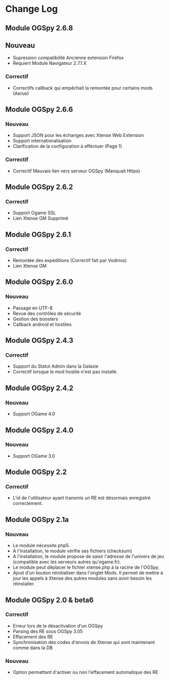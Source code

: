 # Change Log #

## Module OGSpy 2.6.8 ##

## Nouveau ##
* Supression compatibilité Ancienne extension Firefox
* Requiert Module Navigateur 2.7.1.X

### Correctif ###
* Correctifs callback qui empêchait la remontée pour certains mods (Aerue)

## Module OGSpy 2.6.6 ##

### Nouveau ###
* Support JSON pour les échanges avec Xtense Web Extension
* Support internationalisation
* Clarification de la configuration à effectuer (Page 1)

### Correctif ###
* Correctif Mauvais lien vers serveur OGSpy (Manquait Https)

## Module OGSpy 2.6.2 ##

### Correctif ###
* Support Ogame SSL
* Lien Xtense GM Supprimé

## Module OGSpy 2.6.1 ##
### Correctif ###
* Remontée des expéditions (Correctif fait par Vodinos)
* Lien Xtense GM
## Module OGSpy 2.6.0 ##

### Nouveau ###
* Passage en UTF-8
* Revue des contrôles de sécurité
* Gestion des boosters
* Callback android et hostiles

## Module OGSpy 2.4.3 ##
### Correctif ###
* Support du Statut Admin dans la Galaxie
* Correctif lorsque le mod hostile n'est pas installé.

## Module OGSpy 2.4.2 ##
### Nouveau ###
* Support OGame 4.0

## Module OGSpy 2.4.0 ##
### Nouveau ###
* Support OGame 3.0

## Module OGSpy 2.2 ##
### Correctif ###
* L'id de l'utilisateur ayant transmis un RE est désormais enregistré correctement.

## Module OGSpy 2.1a ##
### Nouveau ###
* Le module nécessite php5.
* A l'installation, le module vérifie ses fichiers (checksum)
* A l'installation, le module propose de saisir l'adresse de l'univers de jeu (compatible avec les serveurs autres qu'ogame.fr).
* Le module peut déplacer le fichier xtense.php à la racine de l'OGSpy.
* Ajout d'un bouton réinitialiser dans l'onglet Mods. Il permet de mettre à jour les appels à Xtense des autres modules sans avoir besoin les réinstaller.

## Module OGSpy 2.0 & beta6 ##
### Correctif ###
* Erreur lors de la désactivation d'un OGSpy
* Parsing des RE sous OGSpy 3.05
* Effacement des RE
* Synchronisation des codes d'envois de Xtense qui sont maintenant comme dans la DB
### Nouveau ###
* Option permettant d'activer ou non l'effacement automatique des RE